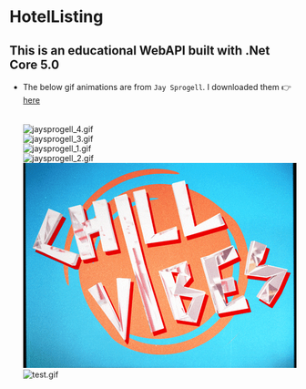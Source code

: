 # HotelListing
## This is an educational WebAPI built with .Net Core 5.0
- The below gif animations are from `Jay Sprogell`. I downloaded them 👉 [here](https://giphy.com/jaysprogell)
<br><br><br>
![jaysprogell_4.gif](jaysprogell_4.gif "Jay Sprogell") <br> ![jaysprogell_3.gif](jaysprogell_3.gif "Jay Sprogell") <br> ![jaysprogell_1.gif](jaysprogell_1.gif "Jay Sprogell") <br> ![jaysprogell_2.gif](jaysprogell_2.gif "Jay Sprogell") <br> ![jaysprogell_5.gif](jaysprogell_5.gif "Jay Sprogell") <br> 
![test.gif](test.gif "Jay Sprogell")

